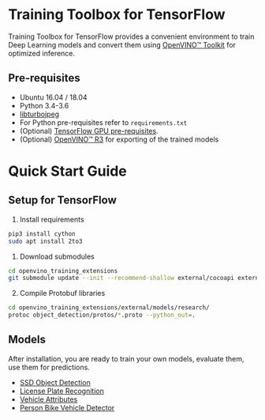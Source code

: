 # Training Toolbox for TensorFlow

Training Toolbox for TensorFlow provides a convenient environment to train
Deep Learning models and convert them using [OpenVINO™
Toolkit](https://software.intel.com/en-us/openvino-toolkit) for optimized
inference.

## Pre-requisites

- Ubuntu 16.04 / 18.04
- Python 3.4-3.6
- [libturbojpeg](https://github.com/ajkxyz/jpeg4py)
- For Python pre-requisites refer to `requirements.txt`
- (Optional) [TensorFlow GPU pre-requisites](https://www.tensorflow.org/install/gpu).
- (Optional) [OpenVINO™ R3](https://software.intel.com/en-us/openvino-toolkit)
  for exporting of the trained models

# Quick Start Guide

## Setup for TensorFlow

1. Install requirements
  ```Bash
  pip3 install cython
  sudo apt install 2to3
  ```

1. Download submodules
  ```Bash
  cd openvino_training_extensions
  git submodule update --init --recommend-shallow external/cocoapi external/models
  ```

2. Compile Protobuf libraries
  ```Bash
  cd openvino_training_extensions/external/models/research/
  protoc object_detection/protos/*.proto --python_out=.
  ```

## Models
After installation, you are ready to train your own models, evaluate them, use
them for predictions.

* [SSD Object Detection](ssd_detector)
* [License Plate Recognition](lpr)
* [Vehicle Attributes](vehicle_attributes)
* [Person Bike Vehicle Detector](person_bike_vehicle_detector)

